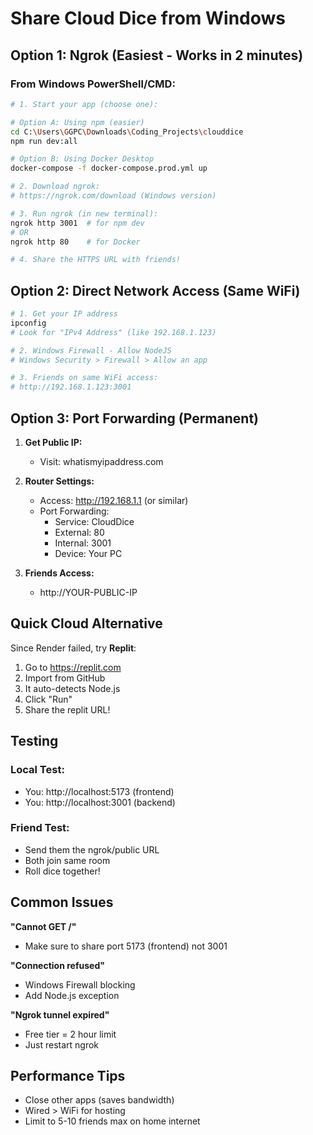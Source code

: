 # Share Cloud Dice from Windows

## Option 1: Ngrok (Easiest - Works in 2 minutes)

### From Windows PowerShell/CMD:
```bash
# 1. Start your app (choose one):

# Option A: Using npm (easier)
cd C:\Users\GGPC\Downloads\Coding_Projects\clouddice
npm run dev:all

# Option B: Using Docker Desktop
docker-compose -f docker-compose.prod.yml up

# 2. Download ngrok:
# https://ngrok.com/download (Windows version)

# 3. Run ngrok (in new terminal):
ngrok http 3001  # for npm dev
# OR
ngrok http 80    # for Docker

# 4. Share the HTTPS URL with friends!
```

## Option 2: Direct Network Access (Same WiFi)

```powershell
# 1. Get your IP address
ipconfig
# Look for "IPv4 Address" (like 192.168.1.123)

# 2. Windows Firewall - Allow NodeJS
# Windows Security > Firewall > Allow an app

# 3. Friends on same WiFi access:
# http://192.168.1.123:3001
```

## Option 3: Port Forwarding (Permanent)

1. **Get Public IP:** 
   - Visit: whatismyipaddress.com

2. **Router Settings:**
   - Access: http://192.168.1.1 (or similar)
   - Port Forwarding:
     - Service: CloudDice
     - External: 80
     - Internal: 3001
     - Device: Your PC

3. **Friends Access:**
   - http://YOUR-PUBLIC-IP

## Quick Cloud Alternative

Since Render failed, try **Replit**:

1. Go to https://replit.com
2. Import from GitHub
3. It auto-detects Node.js
4. Click "Run"
5. Share the replit URL!

## Testing

### Local Test:
- You: http://localhost:5173 (frontend)
- You: http://localhost:3001 (backend)

### Friend Test:
- Send them the ngrok/public URL
- Both join same room
- Roll dice together!

## Common Issues

**"Cannot GET /"**
- Make sure to share port 5173 (frontend) not 3001

**"Connection refused"**
- Windows Firewall blocking
- Add Node.js exception

**"Ngrok tunnel expired"**
- Free tier = 2 hour limit
- Just restart ngrok

## Performance Tips
- Close other apps (saves bandwidth)
- Wired > WiFi for hosting
- Limit to 5-10 friends max on home internet